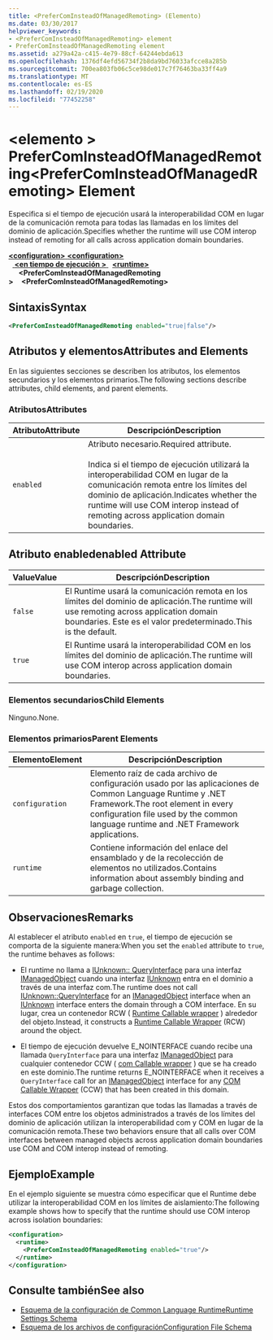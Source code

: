 ```yaml
---
title: <PreferComInsteadOfManagedRemoting> (Elemento)
ms.date: 03/30/2017
helpviewer_keywords:
- <PreferComInsteadOfManagedRemoting> element
- PreferComInsteadOfManagedRemoting element
ms.assetid: a279a42a-c415-4e79-88cf-64244ebda613
ms.openlocfilehash: 1376df4efd56734f2b8da9bd76033afcce8a285b
ms.sourcegitcommit: 700ea803fb06c5ce98de017c7f76463ba33ff4a9
ms.translationtype: MT
ms.contentlocale: es-ES
ms.lasthandoff: 02/19/2020
ms.locfileid: "77452258"
---
```

# <a name="prefercominsteadofmanagedremoting-element"></a><span data-ttu-id="6b07c-102">\<elemento > PreferComInsteadOfManagedRemoting</span><span class="sxs-lookup"><span data-stu-id="6b07c-102">\<PreferComInsteadOfManagedRemoting> Element</span></span>
<span data-ttu-id="6b07c-103">Especifica si el tiempo de ejecución usará la interoperabilidad COM en lugar de la comunicación remota para todas las llamadas en los límites del dominio de aplicación.</span><span class="sxs-lookup"><span data-stu-id="6b07c-103">Specifies whether the runtime will use COM interop instead of remoting for all calls across application domain boundaries.</span></span>  
  
<span data-ttu-id="6b07c-104">[ **\<configuration>** ](../configuration-element.md)</span><span class="sxs-lookup"><span data-stu-id="6b07c-104">[**\<configuration>**](../configuration-element.md)</span></span>\
<span data-ttu-id="6b07c-105">&nbsp;&nbsp;[ **\<en tiempo de ejecución >** ](runtime-element.md)</span><span class="sxs-lookup"><span data-stu-id="6b07c-105">&nbsp;&nbsp;[**\<runtime>**](runtime-element.md)</span></span>\
<span data-ttu-id="6b07c-106">&nbsp;&nbsp;&nbsp;&nbsp; **\<PreferComInsteadOfManagedRemoting >**</span><span class="sxs-lookup"><span data-stu-id="6b07c-106">&nbsp;&nbsp;&nbsp;&nbsp;**\<PreferComInsteadOfManagedRemoting>**</span></span>  
  
## <a name="syntax"></a><span data-ttu-id="6b07c-107">Sintaxis</span><span class="sxs-lookup"><span data-stu-id="6b07c-107">Syntax</span></span>  
  
```xml  
<PreferComInsteadOfManagedRemoting enabled="true|false"/>  
```  
  
## <a name="attributes-and-elements"></a><span data-ttu-id="6b07c-108">Atributos y elementos</span><span class="sxs-lookup"><span data-stu-id="6b07c-108">Attributes and Elements</span></span>  
 <span data-ttu-id="6b07c-109">En las siguientes secciones se describen los atributos, los elementos secundarios y los elementos primarios.</span><span class="sxs-lookup"><span data-stu-id="6b07c-109">The following sections describe attributes, child elements, and parent elements.</span></span>  
  
### <a name="attributes"></a><span data-ttu-id="6b07c-110">Atributos</span><span class="sxs-lookup"><span data-stu-id="6b07c-110">Attributes</span></span>  
  
|<span data-ttu-id="6b07c-111">Atributo</span><span class="sxs-lookup"><span data-stu-id="6b07c-111">Attribute</span></span>|<span data-ttu-id="6b07c-112">Descripción</span><span class="sxs-lookup"><span data-stu-id="6b07c-112">Description</span></span>|  
|---------------|-----------------|  
|`enabled`|<span data-ttu-id="6b07c-113">Atributo necesario.</span><span class="sxs-lookup"><span data-stu-id="6b07c-113">Required attribute.</span></span><br /><br /> <span data-ttu-id="6b07c-114">Indica si el tiempo de ejecución utilizará la interoperabilidad COM en lugar de la comunicación remota entre los límites del dominio de aplicación.</span><span class="sxs-lookup"><span data-stu-id="6b07c-114">Indicates whether the runtime will use COM interop instead of remoting across application domain boundaries.</span></span>|  
  
## <a name="enabled-attribute"></a><span data-ttu-id="6b07c-115">Atributo enabled</span><span class="sxs-lookup"><span data-stu-id="6b07c-115">enabled Attribute</span></span>  
  
|<span data-ttu-id="6b07c-116">Value</span><span class="sxs-lookup"><span data-stu-id="6b07c-116">Value</span></span>|<span data-ttu-id="6b07c-117">Descripción</span><span class="sxs-lookup"><span data-stu-id="6b07c-117">Description</span></span>|  
|-----------|-----------------|  
|`false`|<span data-ttu-id="6b07c-118">El Runtime usará la comunicación remota en los límites del dominio de aplicación.</span><span class="sxs-lookup"><span data-stu-id="6b07c-118">The runtime will use remoting across application domain boundaries.</span></span> <span data-ttu-id="6b07c-119">Este es el valor predeterminado.</span><span class="sxs-lookup"><span data-stu-id="6b07c-119">This is the default.</span></span>|  
|`true`|<span data-ttu-id="6b07c-120">El Runtime usará la interoperabilidad COM en los límites del dominio de aplicación.</span><span class="sxs-lookup"><span data-stu-id="6b07c-120">The runtime will use COM interop across application domain boundaries.</span></span>|  
  
### <a name="child-elements"></a><span data-ttu-id="6b07c-121">Elementos secundarios</span><span class="sxs-lookup"><span data-stu-id="6b07c-121">Child Elements</span></span>  
 <span data-ttu-id="6b07c-122">Ninguno.</span><span class="sxs-lookup"><span data-stu-id="6b07c-122">None.</span></span>  
  
### <a name="parent-elements"></a><span data-ttu-id="6b07c-123">Elementos primarios</span><span class="sxs-lookup"><span data-stu-id="6b07c-123">Parent Elements</span></span>  
  
|<span data-ttu-id="6b07c-124">Elemento</span><span class="sxs-lookup"><span data-stu-id="6b07c-124">Element</span></span>|<span data-ttu-id="6b07c-125">Descripción</span><span class="sxs-lookup"><span data-stu-id="6b07c-125">Description</span></span>|  
|-------------|-----------------|  
|`configuration`|<span data-ttu-id="6b07c-126">Elemento raíz de cada archivo de configuración usado por las aplicaciones de Common Language Runtime y .NET Framework.</span><span class="sxs-lookup"><span data-stu-id="6b07c-126">The root element in every configuration file used by the common language runtime and .NET Framework applications.</span></span>|  
|`runtime`|<span data-ttu-id="6b07c-127">Contiene información del enlace del ensamblado y de la recolección de elementos no utilizados.</span><span class="sxs-lookup"><span data-stu-id="6b07c-127">Contains information about assembly binding and garbage collection.</span></span>|  
  
## <a name="remarks"></a><span data-ttu-id="6b07c-128">Observaciones</span><span class="sxs-lookup"><span data-stu-id="6b07c-128">Remarks</span></span>  
 <span data-ttu-id="6b07c-129">Al establecer el atributo `enabled` en `true`, el tiempo de ejecución se comporta de la siguiente manera:</span><span class="sxs-lookup"><span data-stu-id="6b07c-129">When you set the `enabled` attribute to `true`, the runtime behaves as follows:</span></span>  
  
- <span data-ttu-id="6b07c-130">El runtime no llama a [IUnknown:: QueryInterface](/windows/win32/api/unknwn/nf-unknwn-iunknown-queryinterface(q)) para una interfaz [IManagedObject](../../../unmanaged-api/hosting/imanagedobject-interface.md) cuando una interfaz [IUnknown](/windows/win32/api/unknwn/nn-unknwn-iunknown) entra en el dominio a través de una interfaz com.</span><span class="sxs-lookup"><span data-stu-id="6b07c-130">The runtime does not call [IUnknown::QueryInterface](/windows/win32/api/unknwn/nf-unknwn-iunknown-queryinterface(q)) for an [IManagedObject](../../../unmanaged-api/hosting/imanagedobject-interface.md) interface when an [IUnknown](/windows/win32/api/unknwn/nn-unknwn-iunknown) interface enters the domain through a COM interface.</span></span> <span data-ttu-id="6b07c-131">En su lugar, crea un contenedor RCW ( [Runtime Callable wrapper](../../../../standard/native-interop/runtime-callable-wrapper.md) ) alrededor del objeto.</span><span class="sxs-lookup"><span data-stu-id="6b07c-131">Instead, it constructs a [Runtime Callable Wrapper](../../../../standard/native-interop/runtime-callable-wrapper.md) (RCW) around the object.</span></span>  
  
- <span data-ttu-id="6b07c-132">El tiempo de ejecución devuelve E_NOINTERFACE cuando recibe una llamada `QueryInterface` para una interfaz [IManagedObject](../../../unmanaged-api/hosting/imanagedobject-interface.md) para cualquier contenedor CCW ( [com Callable wrapper](../../../../standard/native-interop/com-callable-wrapper.md) ) que se ha creado en este dominio.</span><span class="sxs-lookup"><span data-stu-id="6b07c-132">The runtime returns E_NOINTERFACE when it receives a `QueryInterface` call for an [IManagedObject](../../../unmanaged-api/hosting/imanagedobject-interface.md) interface for any [COM Callable Wrapper](../../../../standard/native-interop/com-callable-wrapper.md) (CCW) that has been created in this domain.</span></span>  
  
 <span data-ttu-id="6b07c-133">Estos dos comportamientos garantizan que todas las llamadas a través de interfaces COM entre los objetos administrados a través de los límites del dominio de aplicación utilizan la interoperabilidad com y COM en lugar de la comunicación remota.</span><span class="sxs-lookup"><span data-stu-id="6b07c-133">These two behaviors ensure that all calls over COM interfaces between managed objects across application domain boundaries use COM and COM interop instead of remoting.</span></span>  
  
## <a name="example"></a><span data-ttu-id="6b07c-134">Ejemplo</span><span class="sxs-lookup"><span data-stu-id="6b07c-134">Example</span></span>  
 <span data-ttu-id="6b07c-135">En el ejemplo siguiente se muestra cómo especificar que el Runtime debe utilizar la interoperabilidad COM en los límites de aislamiento:</span><span class="sxs-lookup"><span data-stu-id="6b07c-135">The following example shows how to specify that the runtime should use COM interop across isolation boundaries:</span></span>  
  
```xml  
<configuration>  
  <runtime>  
    <PreferComInsteadOfManagedRemoting enabled="true"/>  
  </runtime>  
</configuration>  
```  
  
## <a name="see-also"></a><span data-ttu-id="6b07c-136">Consulte también</span><span class="sxs-lookup"><span data-stu-id="6b07c-136">See also</span></span>

- [<span data-ttu-id="6b07c-137">Esquema de la configuración de Common Language Runtime</span><span class="sxs-lookup"><span data-stu-id="6b07c-137">Runtime Settings Schema</span></span>](index.md)
- [<span data-ttu-id="6b07c-138">Esquema de los archivos de configuración</span><span class="sxs-lookup"><span data-stu-id="6b07c-138">Configuration File Schema</span></span>](../index.md)
